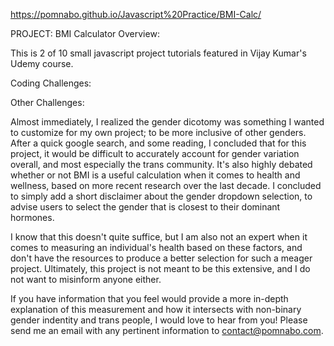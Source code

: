 https://pomnabo.github.io/Javascript%20Practice/BMI-Calc/


PROJECT: BMI Calculator
Overview:

This is 2 of 10 small javascript project tutorials featured in Vijay Kumar's Udemy course.


Coding Challenges:




Other Challenges:

Almost immediately, I realized the gender dicotomy was something I wanted to customize for my own project; to be more inclusive of other genders. After a quick google search, and some reading, I concluded that for this project, it would be difficult to accurately account for gender variation overall, and most especially the trans community. It's also highly debated whether or not BMI is a useful calculation when it comes to health and wellness, based on more recent research over the last decade. I concluded to simply add a short disclaimer about the gender dropdown selection, to advise users to select the gender that is closest to their dominant hormones.

I know that this doesn't quite suffice, but I am also not an expert when it comes to measuring an individual's health based on these factors, and don't have the resources to produce a better selection for such a meager project. Ultimately, this project is not meant to be this extensive, and I do not want to misinform anyone either.

If you have information that you feel would provide a more in-depth explanation of this measurement and how it intersects with non-binary gender indentity and trans people, I would love to hear from you! Please send me an email with any pertinent information to contact@pomnabo.com.